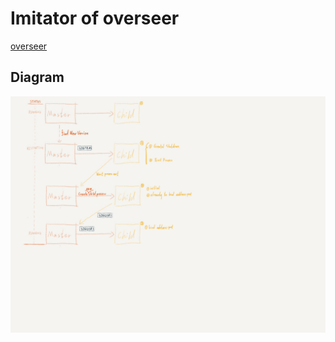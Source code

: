 # Imitator of overseer 

[overseer](https://github.com/jpillora/overseer)

## Diagram

![Diagram](./about.jpg)
